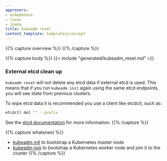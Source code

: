 ```yaml
---
approvers:
- mikedanese
- luxas
- jbeda
title: kubeadm reset 
content_template: templates/concept
---
```

{{% capture overview %}}
{{% /capture %}}

{{% capture body %}}
{{< include "generated/kubeadm_reset.md" >}}

### External etcd clean up

`kubeadm reset` will not delete any etcd data if external etcd is used. This means that if you run `kubeadm init` again using the same etcd endpoints, you will see state from previous clusters. 

To wipe etcd data it is recommended you use a client like etcdctl, such as:

```bash
etcdctl del "" --prefix
```

See the [etcd documentation](https://github.com/coreos/etcd/tree/master/etcdctl) for more information.
{{% /capture %}}

{{% capture whatsnext %}}
* [kubeadm init](kubeadm-init.md) to bootstrap a Kubernetes master node
* [kubeadm join](kubeadm-join.md) to bootstrap a Kubernetes worker node and join it to the cluster
{{% /capture %}}


